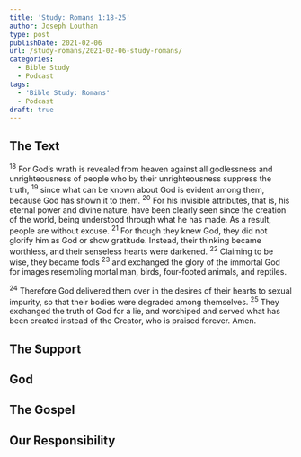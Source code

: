 ```yaml
---
title: 'Study: Romans 1:18-25'
author: Joseph Louthan
type: post
publishDate: 2021-02-06
url: /study-romans/2021-02-06-study-romans/
categories:
  - Bible Study
  - Podcast
tags:
  - 'Bible Study: Romans'
  - Podcast
draft: true
---
```

## The Text

<sup>18</sup> For God’s wrath is revealed from heaven against all godlessness and unrighteousness of people who by their unrighteousness suppress the truth, <sup>19</sup> since what can be known about God is evident among them, because God has shown it to them. <sup>20</sup> For his invisible attributes, that is, his eternal power and divine nature, have been clearly seen since the creation of the world, being understood through what he has made. As a result, people are without excuse. <sup>21</sup> For though they knew God, they did not glorify him as God or show gratitude. Instead, their thinking became worthless, and their senseless hearts were darkened. <sup>22</sup> Claiming to be wise, they became fools <sup>23</sup> and exchanged the glory of the immortal God for images resembling mortal man, birds, four-footed animals, and reptiles.

<sup>24</sup> Therefore God delivered them over in the desires of their hearts to sexual impurity, so that their bodies were degraded among themselves. <sup>25</sup> They exchanged the truth of God for a lie, and worshiped and served what has been created instead of the Creator, who is praised forever. Amen.

## The Support

## God

## The Gospel

## Our Responsibility

